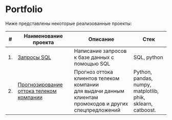 # Portfolio
Ниже представлены некоторые реализованные проекты:

| #    | Наименование проекта                | Описание                                                     | Стек                                                         |
| ---- | ------------------------------------------------------------ | ------------------------------------------------------------ | ------------------------------------------------------------ |
| 1.   | [Запросы SQL](https://github.com/Dodukhov/Portfolio/tree/main/SQL_Project) | Написание запросов к базе данных с помощью SQL | SQL, python       |
| 2.   | [Прогнозирование оттока телеком компании](https://github.com/Dodukhov/Portfolio/tree/main/Churn_Prediction) | Прогноз оттока клиентов телеком компании <br/> для выдачи данным клиентам <br/> промокодов и других спецпредложений | Python, pandas, numpy, <br/> matplotlib, phik, sklearn, catboost. |
